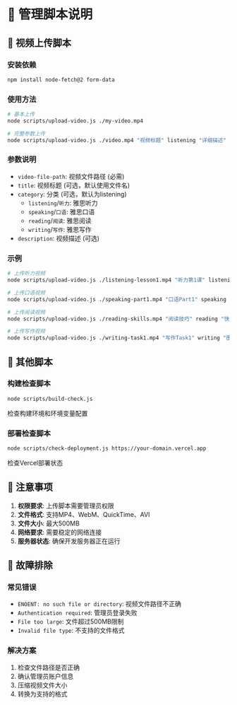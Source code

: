 # 📜 管理脚本说明

## 🎥 视频上传脚本

### 安装依赖
```bash
npm install node-fetch@2 form-data
```

### 使用方法
```bash
# 基本上传
node scripts/upload-video.js ./my-video.mp4

# 完整参数上传
node scripts/upload-video.js ./video.mp4 "视频标题" listening "详细描述"
```

### 参数说明
- `video-file-path`: 视频文件路径 (必需)
- `title`: 视频标题 (可选，默认使用文件名)
- `category`: 分类 (可选，默认为listening)
  - `listening`/`听力`: 雅思听力
  - `speaking`/`口语`: 雅思口语  
  - `reading`/`阅读`: 雅思阅读
  - `writing`/`写作`: 雅思写作
- `description`: 视频描述 (可选)

### 示例
```bash
# 上传听力视频
node scripts/upload-video.js ./listening-lesson1.mp4 "听力第1课" listening "雅思听力基础训练"

# 上传口语视频  
node scripts/upload-video.js ./speaking-part1.mp4 "口语Part1" speaking "雅思口语Part1话题练习"

# 上传阅读视频
node scripts/upload-video.js ./reading-skills.mp4 "阅读技巧" reading "快速定位关键信息"

# 上传写作视频
node scripts/upload-video.js ./writing-task1.mp4 "写作Task1" writing "图表描述方法"
```

## 🔧 其他脚本

### 构建检查脚本
```bash
node scripts/build-check.js
```
检查构建环境和环境变量配置

### 部署检查脚本  
```bash
node scripts/check-deployment.js https://your-domain.vercel.app
```
检查Vercel部署状态

## 📝 注意事项

1. **权限要求**: 上传脚本需要管理员权限
2. **文件格式**: 支持MP4、WebM、QuickTime、AVI
3. **文件大小**: 最大500MB
4. **网络要求**: 需要稳定的网络连接
5. **服务器状态**: 确保开发服务器正在运行

## 🚨 故障排除

### 常见错误
- `ENOENT: no such file or directory`: 视频文件路径不正确
- `Authentication required`: 管理员登录失败
- `File too large`: 文件超过500MB限制
- `Invalid file type`: 不支持的文件格式

### 解决方案
1. 检查文件路径是否正确
2. 确认管理员账户信息
3. 压缩视频文件大小
4. 转换为支持的格式
